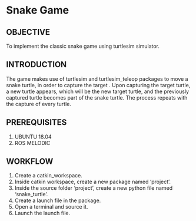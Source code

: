 # Snake Game

## OBJECTIVE
To implement the classic snake game using turtlesim simulator. 

## INTRODUCTION
The game makes use of turtlesim and turtlesim_teleop packages  to move a snake turtle,  in order to capture the target . Upon capturing the target turtle, a new turtle appears, which will be the new target turtle, and the previously captured turtle becomes part of the snake turtle. The process repeats with the capture of every turtle. 

## PREREQUISITES
1) UBUNTU 18.04
2) ROS MELODIC

## WORKFLOW
1) Create a catkin_workspace.
2) Inside catkin workspace, create a new package named ‘project’.
3) Inside the source folder ‘project’, create a new python file named ‘snake_turtle’.
4) Create a launch file in the package.
5) Open a terminal and source it.
6) Launch the launch file.
